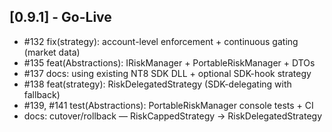 ## [0.9.1] - Go-Live
- #132 fix(strategy): account-level enforcement + continuous gating (market data)
- #135 feat(Abstractions): IRiskManager + PortableRiskManager + DTOs
- #137 docs: using existing NT8 SDK DLL + optional SDK-hook strategy
- #138 feat(strategy): RiskDelegatedStrategy (SDK-delegating with fallback)
- #139, #141 test(Abstractions): PortableRiskManager console tests + CI
- docs: cutover/rollback — RiskCappedStrategy → RiskDelegatedStrategy
